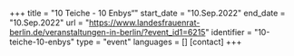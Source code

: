 +++
title = "10 Teiche - 10 Enbys“"
start_date = "10.Sep.2022"
end_date = "10.Sep.2022"
url = "https://www.landesfrauenrat-berlin.de/veranstaltungen-in-berlin/?event_id1=6215"
identifier = "10-teiche-10-enbys"
type = "event"
languages = []
[contact]
+++